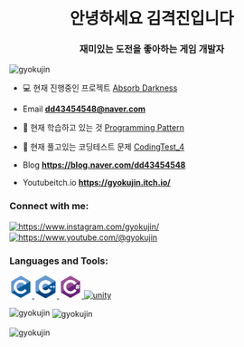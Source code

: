 <h1 align="center">안녕하세요 김격진입니다</h1>
<h3 align="center">재미있는 도전을 좋아하는 게임 개발자</h3>

<p align="left"> <img src="https://komarev.com/ghpvc/?username=gyokujin&label=Profile%20views&color=0e75b6&style=flat" alt="gyokujin" /> </p>

- 💻 현재 진행중인 프로젝트 [Absorb Darkness](https://github.com/Gyokujin/Absorb-Darkness)

- Email **dd43454548@naver.com**

- 📖 현재 학습하고 있는 것 [Programming Pattern](https://github.com/Gyokujin/Game-Programming-Pattern)

- 📝 현재 풀고있는 코딩테스트 문제 [CodingTest_4](https://github.com/Gyokujin/CodingTest_4)

- Blog **https://blog.naver.com/dd43454548**

- Youtubeitch.io **https://gyokujin.itch.io/**

<h3 align="left">Connect with me:</h3>
<p align="left">
<a href="https://instagram.com/https://www.instagram.com/gyokujin/" target="blank"><img align="center" src="https://raw.githubusercontent.com/rahuldkjain/github-profile-readme-generator/master/src/images/icons/Social/instagram.svg" alt="https://www.instagram.com/gyokujin/" height="30" width="40" /></a>
<a href="https://www.youtube.com/c/https://www.youtube.com/@gyokujin" target="blank"><img align="center" src="https://raw.githubusercontent.com/rahuldkjain/github-profile-readme-generator/master/src/images/icons/Social/youtube.svg" alt="https://www.youtube.com/@gyokujin" height="30" width="40" /></a>
</p>

<h3 align="left">Languages and Tools:</h3>
<p align="left"> <a href="https://www.cprogramming.com/" target="_blank" rel="noreferrer"> <img src="https://raw.githubusercontent.com/devicons/devicon/master/icons/c/c-original.svg" alt="c" width="40" height="40"/> </a> <a href="https://www.w3schools.com/cpp/" target="_blank" rel="noreferrer"> <img src="https://raw.githubusercontent.com/devicons/devicon/master/icons/cplusplus/cplusplus-original.svg" alt="cplusplus" width="40" height="40"/> </a> <a href="https://www.w3schools.com/cs/" target="_blank" rel="noreferrer"> <img src="https://raw.githubusercontent.com/devicons/devicon/master/icons/csharp/csharp-original.svg" alt="csharp" width="40" height="40"/> </a> <a href="https://unity.com/" target="_blank" rel="noreferrer"> <img src="https://www.vectorlogo.zone/logos/unity3d/unity3d-icon.svg" alt="unity" width="40" height="40"/> </a> </p>

<p><img align="left" src="https://github-readme-stats.vercel.app/api/top-langs?username=gyokujin&show_icons=true&locale=en&layout=compact" alt="gyokujin" /></p>

<p>&nbsp;<img align="center" src="https://github-readme-stats.vercel.app/api?username=gyokujin&show_icons=true&locale=en" alt="gyokujin" /></p>

<p><img align="center" src="https://github-readme-streak-stats.herokuapp.com/?user=gyokujin&" alt="gyokujin" /></p>
